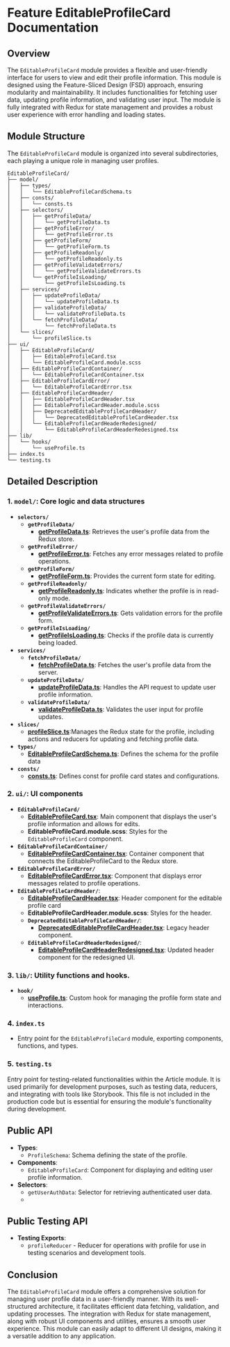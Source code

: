 # Feature EditableProfileCard  Documentation

## Overview

The `EditableProfileCard` module provides a flexible and user-friendly interface for users to view and edit their profile information. This module is designed using the Feature-Sliced Design (FSD) approach, ensuring modularity and maintainability. It includes functionalities for fetching user data, updating profile information, and validating user input. The module is fully integrated with Redux for state management and provides a robust user experience with error handling and loading states.

## Module Structure

The `EditableProfileCard` module is organized into several subdirectories, each playing a unique role in managing user profiles.

```text
EditableProfileCard/
├── model/
│   ├── types/
│   │   └── EditableProfileCardSchema.ts
│   ├── consts/
│   │   └── consts.ts
│   ├── selectors/
│   │   ├── getProfileData/
│   │   │   └── getProfileData.ts
│   │   ├── getProfileError/
│   │   │   └── getProfileError.ts
│   │   ├── getProfileForm/
│   │   │   └── getProfileForm.ts
│   │   ├── getProfileReadonly/
│   │   │   └── getProfileReadonly.ts
│   │   ├── getProfileValidateErrors/
│   │   │   └── getProfileValidateErrors.ts
│   │   └── getProfileIsLoading/
│   │       └── getProfileIsLoading.ts
│   ├── services/
│   │   ├── updateProfileData/
│   │   │   └── updateProfileData.ts
│   │   ├── validateProfileData/
│   │   │   └── validateProfileData.ts
│   │   └── fetchProfileData/
│   │       └── fetchProfileData.ts
│   └── slices/
│       └── profileSlice.ts
├── ui/
│   ├── EditableProfileCard/
│   │   ├── EditableProfileCard.tsx
│   │   └── EditableProfileCard.module.scss
│   ├── EditableProfileCardContainer/
│   │   └── EditableProfileCardContainer.tsx
│   ├── EditableProfileCardError/
│   │   └── EditableProfileCardError.tsx
│   ├── EditableProfileCardHeader/
│   │   ├── EditableProfileCardHeader.tsx
│   │   ├── EditableProfileCardHeader.module.scss
│   │   ├── DeprecatedEditableProfileCardHeader/
│   │   │   └── DeprecatedEditableProfileCardHeader.tsx
│   │   └── EditableProfileCardHeaderRedesigned/
│   │       └── EditableProfileCardHeaderRedesigned.tsx
├── lib/
│   └── hooks/
│       └── useProfile.ts
├── index.ts
└── testing.ts
```
## Detailed Description

### 1. `model/`: Core logic and data structures 

- **`selectors/`**
    - **`getProfileData/`**
        - [**getProfileData.ts**](./model/selectors/getProfileData/README.md):  Retrieves the user's profile data from the Redux store.
    - **`getProfileError/`**
        - [**getProfileError.ts**](./model/selectors/getProfileError/README.md):  Fetches any error messages related to profile operations.
    - **`getProfileForm/`**
        - [**getProfileForm.ts**](./model/selectors/getProfileForm/README.md):   Provides the current form state for editing.
    - **`getProfileReadonly/`**
        - [**getProfileReadonly.ts**](./model/selectors/getProfileReadonly/README.md):   Indicates whether the profile is in read-only mode.
    - **`getProfileValidateErrors/`**
        - [**getProfileValidateErrors.ts**](./model/selectors/getProfileValidateErrors/README.md):  Gets validation errors for the profile form.
    - **`getProfileIsLoading/`**
        - [**getProfileIsLoading.ts**](./model/selectors/getProfileIsLoading/README.md): Checks if the profile data is currently being loaded.
- **`services/`**
    - **`fetchProfileData/`**
        - [**fetchProfileData.ts**](./model/services/fetchProfileData/README.md): Fetches the user's profile data from the server.
    - **`updateProfileData/`**
        - [**updateProfileData.ts**](model/services/updateUserProfileThunk/README.md): Handles the API request to update user profile information.
    - **`validateProfileData/`**
        - [**validateProfileData.ts**](./model/services/validateProfileData/README.md): Validates the user input for profile updates.
- **`slices/`**
    - [**profileSlice.ts**](model/slices/README.md):Manages the Redux state for the profile, including actions and reducers for updating and fetching profile data.
- **`types/`**
    - [**EditableProfileCardSchema.ts**](./model/types/editableProfileCardSchema.ts): Defines the schema for the profile data
- **`consts/`**
    - [**consts.ts**](./model/consts/README.md): Defines const for profile card states and configurations.

### 2. `ui/`: UI components 

- **`EditableProfileCard/`**
    - [**EditableProfileCard.tsx**](./ui/EditableProfileCard/README.md): Main component that displays the user's profile information and allows for edits.
    - **EditableProfileCard.module.scss**: Styles for the `EditableProfileCard` component.
- **`EditableProfileCardContainer/`**
    - [**EditableProfileCardContainer.tsx**](./ui/EditableProfileCardContainer/README.md): Container component that connects the EditableProfileCard to the Redux store.
- **`EditableProfileCardError/`**
    - [**EditableProfileCardError.tsx**](./ui/EditableProfileCardError/README.md): Component that displays error messages related to profile operations.
- **`EditableProfileCardHeader/`**:
    - [**EditableProfileCardHeader.tsx**](./ui/EditableProfileCardHeader/README.md): Header component for the editable profile card
    - **EditableProfileCardHeader.module.scss**: Styles for the header.
    - **`DeprecatedEditableProfileCardHeader/`**:
      - [**DeprecatedEditableProfileCardHeader.tsx**](ui/EditableProfileCardHeader/EditableProfileCardHeaderDeprecated/README.md): Legacy header component.
    - **`EditableProfileCardHeaderRedesigned/`**:
      -  [**EditableProfileCardHeaderRedesigned.tsx**](ui/EditableProfileCardHeader/EditableProfileCardHeaderRedesigned/README.md): Updated header component for the redesigned UI.

### 3. `lib/`:  Utility functions and hooks.
- **`hook/`**
    - [**useProfile.ts**](lib/hooks/useProfile/README.md):  Custom hook for managing the profile form state and interactions.
### 4. `index.ts`
- Entry point for the `EditableProfileCard` module, exporting components, functions, and types.

### 5. `testing.ts`

Entry point for testing-related functionalities within the Article module. It is used primarily for development purposes, such as testing data, reducers, and integrating with tools like Storybook. This file is not included in the production code but is essential for ensuring the module's functionality during development.


## Public API

- **Types**:
    - `ProfileSchema`: Schema defining the state of the profile.
- **Components**:
    - `EditableProfileCard`: Component for displaying and editing user profile information.
- **Selectors**:
    - `getUserAuthData`: Selector for retrieving authenticated user data.
    - 
## Public Testing API
- **Testing Exports**:
    - `profileReducer` - Reducer for operations with profile for use in testing scenarios and development tools.

## Conclusion
The `EditableProfileCard` module offers a comprehensive solution for managing user profile data in a user-friendly manner. With its well-structured architecture, it facilitates efficient data fetching, validation, and updating processes. The integration with Redux for state management, along with robust UI components and utilities, ensures a smooth user experience. This module can easily adapt to different UI designs, making it a versatile addition to any application.
